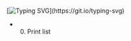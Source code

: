 [![Typing SVG](https://readme-typing-svg.herokuapp.com?font=Fira+Code&weight=900&size=29&pause=1000&width=435&lines=Linked+Listed(:))](https://git.io/typing-svg)

- 0. Print list
